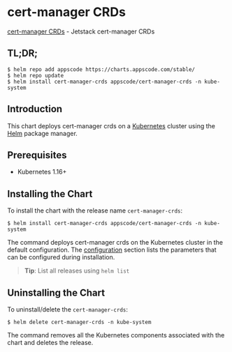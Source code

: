 # cert-manager CRDs

[cert-manager CRDs](https://cert-manager.io) - Jetstack cert-manager CRDs

## TL;DR;

```console
$ helm repo add appscode https://charts.appscode.com/stable/
$ helm repo update
$ helm install cert-manager-crds appscode/cert-manager-crds -n kube-system
```

## Introduction

This chart deploys cert-manager crds on a [Kubernetes](http://kubernetes.io) cluster using the [Helm](https://helm.sh) package manager.

## Prerequisites

- Kubernetes 1.16+

## Installing the Chart

To install the chart with the release name `cert-manager-crds`:

```console
$ helm install cert-manager-crds appscode/cert-manager-crds -n kube-system
```

The command deploys cert-manager crds on the Kubernetes cluster in the default configuration. The [configuration](#configuration) section lists the parameters that can be configured during installation.

> **Tip**: List all releases using `helm list`

## Uninstalling the Chart

To uninstall/delete the `cert-manager-crds`:

```console
$ helm delete cert-manager-crds -n kube-system
```

The command removes all the Kubernetes components associated with the chart and deletes the release.


